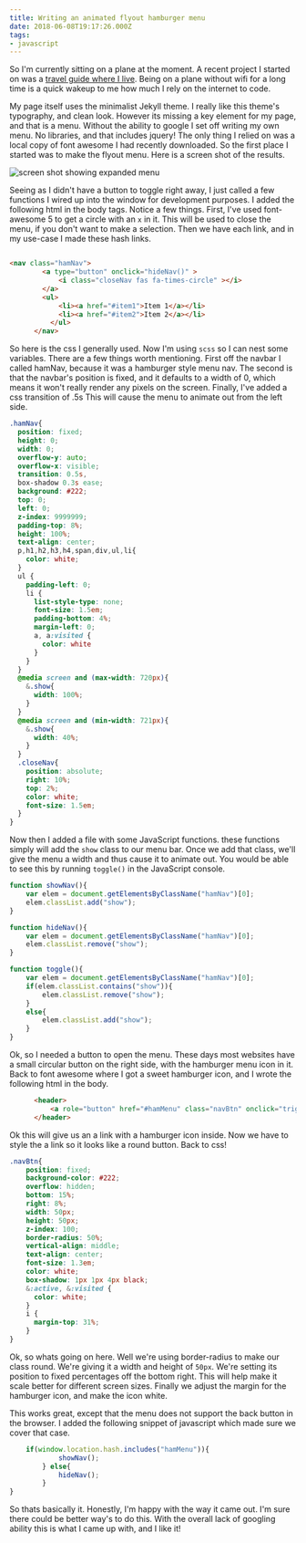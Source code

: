 ```yaml
---
title: Writing an animated flyout hamburger menu
date: 2018-06-08T19:17:26.000Z
tags:
- javascript
---
```


So I'm currently sitting on a plane at the moment. A recent project I started on was a [travel guide where I live](https://nashua.fun). Being on a plane without wifi for a long time is a quick wakeup to me how much I rely on the internet to code.
<!-- more -->


My page itself uses the minimalist Jekyll theme. I really like this theme's typography, and clean look. However its missing a key element for my page, and that is a menu. Without the ability to google I set off writing my own menu. No libraries, and that includes jquery! The only thing I relied on was a local copy of font awesome I had recently downloaded. So the first place I started was to make the flyout menu. Here is a screen shot of the results.

![screen shot showing expanded menu](menu.png) 


Seeing as I didn't have a button to toggle right away, I just called a few functions I wired up into the window for development purposes. I added the following html in the body tags. Notice a few things. First, I've used font-awesome 5 to get a circle with an `x` in it. This will be used to close the menu, if you don't want to make a selection. Then we have each link, and in my use-case I made these hash links.

```html

<nav class="hamNav">
        <a type="button" onclick="hideNav()" >
            <i class="closeNav fas fa-times-circle" ></i>
        </a>
        <ul>
            <li><a href="#item1">Item 1</a></li>
            <li><a href="#item2">Item 2</a></li>
          </ul>
      </nav>

```

So here is the css I generally used. Now I'm using `scss` so I can nest some variables. There are a few things worth mentioning. First off the navbar I called hamNav, because it was a hamburger style menu nav. The second is that the navbar's position is fixed, and it defaults to a width of 0, which means it won't really render any pixels on the screen. Finally, I've added a css transition of .5s This will cause the menu to animate out from the left side.

```scss
.hamNav{
  position: fixed;
  height: 0;
  width: 0;
  overflow-y: auto;
  overflow-x: visible;
  transition: 0.5s,
  box-shadow 0.3s ease;
  background: #222;
  top: 0;
  left: 0;
  z-index: 9999999;
  padding-top: 8%;
  height: 100%;
  text-align: center;
  p,h1,h2,h3,h4,span,div,ul,li{
    color: white;
  }
  ul { 
    padding-left: 0;
    li {
      list-style-type: none;
      font-size: 1.5em;
      padding-bottom: 4%;
      margin-left: 0;
      a, a:visited {
        color: white
      }
    }
  }
  @media screen and (max-width: 720px){
    &.show{
      width: 100%;
    }
  }
  @media screen and (min-width: 721px){
    &.show{
      width: 40%;
    }
  }
  .closeNav{
    position: absolute;
    right: 10%;
    top: 2%;
    color: white;
    font-size: 1.5em;
  }
}

```

Now then I added a file with some JavaScript functions. these functions simply will add the `show` class to our menu bar. Once we add that class, we'll give the menu a width and thus cause it to animate out. You would be able to see this by running `toggle()` in the JavaScript console.

```js
function showNav(){
    var elem = document.getElementsByClassName("hamNav")[0];
    elem.classList.add("show");
}

function hideNav(){
    var elem = document.getElementsByClassName("hamNav")[0];
    elem.classList.remove("show");
}

function toggle(){
    var elem = document.getElementsByClassName("hamNav")[0];
    if(elem.classList.contains("show")){
        elem.classList.remove("show");
    }
    else{
        elem.classList.add("show");
    }
}
```

Ok, so I needed a button to open the menu. These days most websites have a small circular button on the right side, with the hamburger menu icon in it. Back to font awesome where I got a sweet hamburger icon, and I wrote the following html in the body.

```html
      <header>
          <a role="button" href="#hamMenu" class="navBtn" onclick="trigger()"><i class="fas fa-bars"></i></a>
      </header>
```

Ok this will give us an a link with a hamburger icon inside. Now we have to style the a link so it looks like a round button. Back to css!

```scss
.navBtn{
    position: fixed;
    background-color: #222;
    overflow: hidden;
    bottom: 15%;
    right: 8%;
    width: 50px;
    height: 50px;
    z-index: 100;
    border-radius: 50%;
    vertical-align: middle;
    text-align: center;
    font-size: 1.3em;
    color: white;
    box-shadow: 1px 1px 4px black;
    &:active, &:visited { 
      color: white;
    } 
    i {
      margin-top: 31%;
    }
}
```

Ok, so whats going on here. Well we're using border-radius to make our class round. We're giving it a width and height of `50px`. We're setting its position to fixed percentages off the bottom right. This will help make it scale better for different screen sizes. Finally we adjust the margin for the hamburger icon, and make the icon white.

This works great, except that the menu does not support the back button in the browser. I added the following snippet of javascript which made sure we cover that case.

```js
    if(window.location.hash.includes("hamMenu")){
            showNav();
        } else{
            hideNav();
        }
}

```

So thats basically it. Honestly, I'm happy with the way it came out. I'm sure there could be better way's to do this. With the overall lack of googling ability this is what I came up with, and I like it!